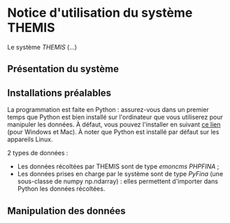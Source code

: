 # Notice d'utilisation du système THEMIS 

Le système *THEMIS* (...) 

## Présentation du système 


## Installations préalables 

La programmation est faite en Python : assurez-vous dans un premier temps que Python est bien installé sur l'ordinateur que vous utiliserez pour manipuler les données. À défaut, 
vous pouvez l'installer en suivant [ce lien](https://www.python.org/downloads/) (pour Windows et Mac). À noter que Python est installé par défaut sur les appareils Linux. 

2 types de données : 
* Les données récoltées par THEMIS sont de type *emoncms PHPFINA* ;
* Les données prises en charge par le système sont de type *PyFina* (une sous-classe de numpy np.ndarray) : elles permettent d'importer dans Python les données récoltées. 


## Manipulation des données 
